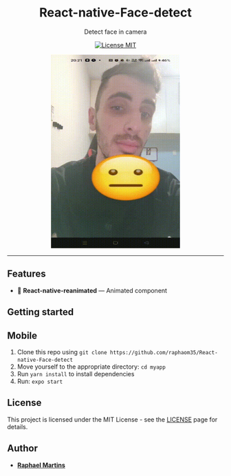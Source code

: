 <h1 align="center">
React-native-Face-detect 
</h1>

<p align="center">
Detect face in camera
</p>

<p align="center">
  <a href="https://opensource.org/licenses/MIT">
    <img src="https://img.shields.io/badge/License-MIT-blue.svg" alt="License MIT">
  </a>
</p>

<div align="center">
<img src="/React-native-Face-detect.gif" width="300" height=450 />
</div>

<hr />




## Features

- 👾 **React-native-reanimated** — Animated component

## Getting started


## Mobile
1. Clone this repo using `git clone https://github.com/raphaom35/React-native-Face-detect`
2. Move yourself to the appropriate directory: `cd myapp`<br />
3. Run `yarn install` to install dependencies<br />
4. Run: `expo start`

## License

This project is licensed under the MIT License - see the [LICENSE](https://opensource.org/licenses/MIT) page for details.

## Author

- [**Raphael Martins**](https://www.linkedin.com/in/raphaelmartinsdev)
